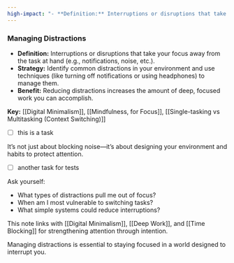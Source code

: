 ```yaml
---
high-impact: "- **Definition:** Interruptions or disruptions that take your focus away from the task at hand (e.g., notifications, noise, etc.).- **Strategy:** Identify common distractions in your environment and use techniques (like turning off notifications or using headphones) to manage them.- **Benefit:** Reducing distractions increases the amount of deep, focused work you can accomplish."
---
```




### Managing Distractions

- **Definition:** Interruptions or disruptions that take your focus away from the task at hand (e.g., notifications, noise, etc.).
- **Strategy:** Identify common distractions in your environment and use techniques (like turning off notifications or using headphones) to manage them.
- **Benefit:** Reducing distractions increases the amount of deep, focused work you can accomplish.

**Key:** [[Digital Minimalism]], [[Mindfulness, for Focus]], [[Single-tasking vs Multitasking (Context Switching)]]

- [ ] this is a task

It’s not just about blocking noise—it’s about designing your environment and habits to protect attention.

- [ ] another task for tests

Ask yourself:
- What types of distractions pull me out of focus?
- When am I most vulnerable to switching tasks?
- What simple systems could reduce interruptions?

This note links with [[Digital Minimalism]], [[Deep Work]], and [[Time Blocking]] for strengthening attention through intention.

Managing distractions is essential to staying focused in a world designed to interrupt you.

